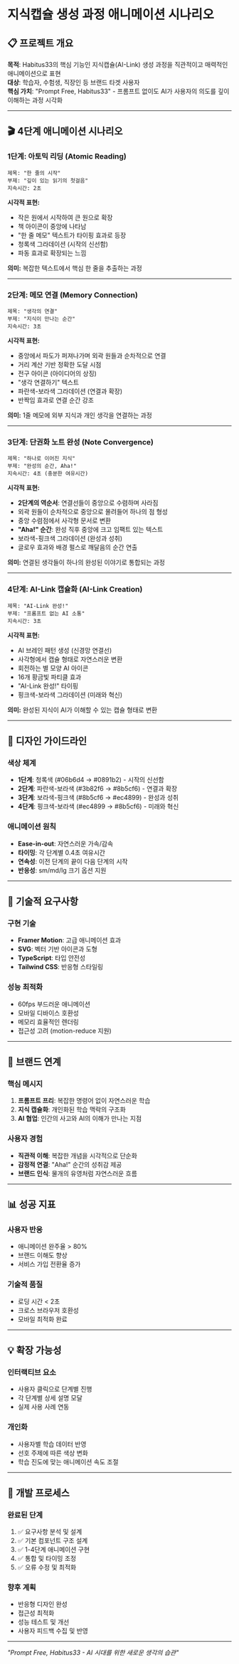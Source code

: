# 지식캡슐 생성 과정 애니메이션 시나리오

## 📋 **프로젝트 개요**

**목적**: Habitus33의 핵심 기능인 지식캡슐(AI-Link) 생성 과정을 직관적이고 매력적인 애니메이션으로 표현  
**대상**: 학습자, 수험생, 직장인 등 브랜드 타겟 사용자  
**핵심 가치**: "Prompt Free, Habitus33" - 프롬프트 없이도 AI가 사용자의 의도를 깊이 이해하는 과정 시각화

---

## 🎬 **4단계 애니메이션 시나리오**

### **1단계: 아토믹 리딩 (Atomic Reading)**
```
제목: "한 줄의 시작"
부제: "깊이 있는 읽기의 첫걸음"
지속시간: 2초
```

**시각적 표현:**
- 작은 원에서 시작하여 큰 원으로 확장
- 책 아이콘이 중앙에 나타남
- "한 줄 메모" 텍스트가 타이핑 효과로 등장
- 청록색 그라데이션 (시작의 신선함)
- 파동 효과로 확장되는 느낌

**의미:** 복잡한 텍스트에서 핵심 한 줄을 추출하는 과정

---

### **2단계: 메모 연결 (Memory Connection)**
```
제목: "생각의 연결"
부제: "지식이 만나는 순간"
지속시간: 3초
```

**시각적 표현:**
- 중앙에서 파도가 퍼져나가며 외곽 원들과 순차적으로 연결
- 거리 계산 기반 정확한 도달 시점
- 전구 아이콘 (아이디어의 상징)
- "생각 연결하기" 텍스트
- 파란색-보라색 그라데이션 (연결과 확장)
- 반짝임 효과로 연결 순간 강조

**의미:** 1줄 메모에 외부 지식과 개인 생각을 연결하는 과정

---

### **3단계: 단권화 노트 완성 (Note Convergence)**
```
제목: "하나로 이어진 지식"
부제: "완성의 순간, Aha!"
지속시간: 4초 (충분한 여유시간)
```

**시각적 표현:**
- **2단계의 역순서**: 연결선들이 중앙으로 수렴하며 사라짐
- 외곽 원들이 순차적으로 중앙으로 몰려들어 하나의 점 형성
- 중앙 수렴점에서 사각형 문서로 변환
- **"Aha!" 순간**: 완성 직후 중앙에 크고 임팩트 있는 텍스트
- 보라색-핑크색 그라데이션 (완성과 성취)
- 글로우 효과와 배경 펄스로 깨달음의 순간 연출

**의미:** 연결된 생각들이 하나의 완성된 이야기로 통합되는 과정

---

### **4단계: AI-Link 캡슐화 (AI-Link Creation)**
```
제목: "AI-Link 완성!"
부제: "프롬프트 없는 AI 소통"
지속시간: 3초
```

**시각적 표현:**
- AI 브레인 패턴 생성 (신경망 연결선)
- 사각형에서 캡슐 형태로 자연스러운 변환
- 회전하는 별 모양 AI 아이콘
- 16개 황금빛 파티클 효과
- "AI-Link 완성!" 타이핑
- 핑크색-보라색 그라데이션 (미래와 혁신)

**의미:** 완성된 지식이 AI가 이해할 수 있는 캡슐 형태로 변환

---

## 🎨 **디자인 가이드라인**

### **색상 체계**
- **1단계**: 청록색 (#06b6d4 → #0891b2) - 시작의 신선함
- **2단계**: 파란색-보라색 (#3b82f6 → #8b5cf6) - 연결과 확장  
- **3단계**: 보라색-핑크색 (#8b5cf6 → #ec4899) - 완성과 성취
- **4단계**: 핑크색-보라색 (#ec4899 → #8b5cf6) - 미래와 혁신

### **애니메이션 원칙**
- **Ease-in-out**: 자연스러운 가속/감속
- **타이밍**: 각 단계별 0.4초 여유시간
- **연속성**: 이전 단계의 끝이 다음 단계의 시작
- **반응성**: sm/md/lg 크기 옵션 지원

---

## 🔧 **기술적 요구사항**

### **구현 기술**
- **Framer Motion**: 고급 애니메이션 효과
- **SVG**: 벡터 기반 아이콘과 도형
- **TypeScript**: 타입 안전성
- **Tailwind CSS**: 반응형 스타일링

### **성능 최적화**
- 60fps 부드러운 애니메이션
- 모바일 디바이스 호환성
- 메모리 효율적인 렌더링
- 접근성 고려 (motion-reduce 지원)

---

## 🎯 **브랜드 연계**

### **핵심 메시지**
1. **프롬프트 프리**: 복잡한 명령어 없이 자연스러운 학습
2. **지식 캡슐화**: 개인화된 학습 맥락의 구조화
3. **AI 협업**: 인간의 사고와 AI의 이해가 만나는 지점

### **사용자 경험**
- **직관적 이해**: 복잡한 개념을 시각적으로 단순화
- **감정적 연결**: "Aha!" 순간의 성취감 제공
- **브랜드 인식**: 물개의 유영처럼 자연스러운 흐름

---

## 📊 **성공 지표**

### **사용자 반응**
- 애니메이션 완주율 > 80%
- 브랜드 이해도 향상
- 서비스 가입 전환율 증가

### **기술적 품질**
- 로딩 시간 < 2초
- 크로스 브라우저 호환성
- 모바일 최적화 완료

---

## 💡 **확장 가능성**

### **인터랙티브 요소**
- 사용자 클릭으로 단계별 진행
- 각 단계별 상세 설명 모달
- 실제 사용 사례 연동

### **개인화**
- 사용자별 학습 데이터 반영
- 선호 주제에 따른 색상 변화
- 학습 진도에 맞는 애니메이션 속도 조절

---

## 🔄 **개발 프로세스**

### **완료된 단계**
1. ✅ 요구사항 분석 및 설계
2. ✅ 기본 컴포넌트 구조 설계
3. ✅ 1-4단계 애니메이션 구현
4. ✅ 통합 및 타이밍 조정
5. ✅ 오류 수정 및 최적화

### **향후 계획**
- 반응형 디자인 완성
- 접근성 최적화
- 성능 테스트 및 개선
- 사용자 피드백 수집 및 반영

---

*"Prompt Free, Habitus33 - AI 시대를 위한 새로운 생각의 습관"* 